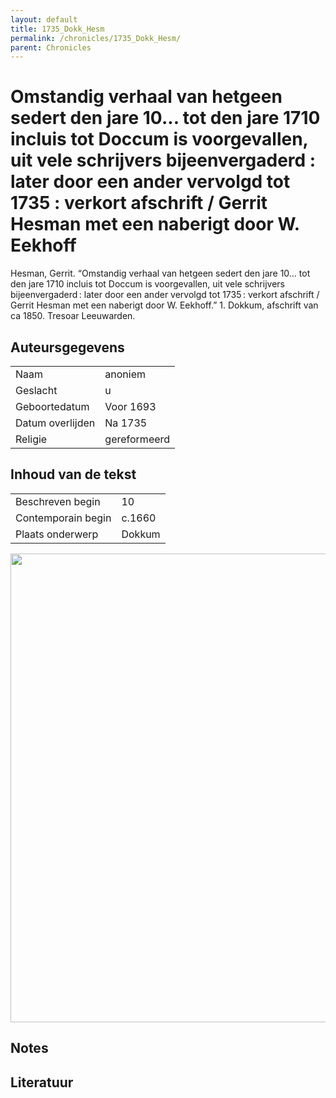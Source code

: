 ```yaml
---
layout: default
title: 1735_Dokk_Hesm
permalink: /chronicles/1735_Dokk_Hesm/
parent: Chronicles
--- 
```



# Omstandig verhaal van hetgeen sedert den jare 10... tot den jare 1710 incluis tot Doccum is voorgevallen, uit vele schrijvers bijeenvergaderd : later door een ander vervolgd tot 1735 : verkort afschrift / Gerrit Hesman met een naberigt door W. Eekhoff 

Hesman, Gerrit. “Omstandig verhaal van hetgeen sedert den jare 10... tot den jare 1710 incluis tot Doccum is voorgevallen, uit vele schrijvers bijeenvergaderd : later door een ander vervolgd tot 1735 : verkort afschrift / Gerrit Hesman met een naberigt door W. Eekhoff.” 1. Dokkum, afschrift van ca 1850. Tresoar Leeuwarden. 

## Auteursgegevens 

| | | 
| --------------- | --------------- | 
| Naam |  anoniem | 
| Geslacht | u | 
 | Geboortedatum | Voor 1693 | 
| Datum overlijden | Na 1735 | 
| Religie | gereformeerd | 

## Inhoud van de tekst 

| | | 
| --------------- | --------------- | 
| Beschreven begin | 10 | 
| Contemporain begin | c.1660 | 
| Plaats onderwerp | Dokkum | 

[<img src="..\..\barplots_chronicles\1735_Dokk_Hesm.jpg" width="750"/>](..\..\barplots_chronicles\1735_Dokk_Hesm.jpg) 

## Notes 

## Literatuur 

